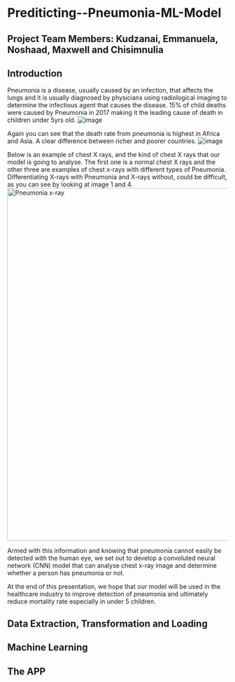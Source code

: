 # Prediticting--Pneumonia-ML-Model
## Project Team Members: Kudzanai, Emmanuela, Noshaad, Maxwell and Chisimnulia
## Introduction
Pneumonia is a disease, usually caused by an infection, that affects the lungs and it is usually diagnosed by physicians using radiological imaging to determine the infectious agent that causes the disease. 15% of child deaths were caused by Pneumonia in 2017 making it the leading cause of death in children under 5yrs old.
![image](https://user-images.githubusercontent.com/99673859/187027944-a97507ed-63f1-46a8-900d-815d75f6de8f.png)

Again you can see that the death rate from pneumonia is highest in  Africa and Asia. A clear difference between richer and poorer countries. 
![image](https://user-images.githubusercontent.com/99673859/187027977-6c94c1a7-74fb-4c79-b87a-2d68c4798358.png)

Below is an example of chest X rays, and the kind of chest X rays that our model is going to analyse. The first one is a normal chest X rays and the other three are  examples of chest x-rays with different types of Pneumonia. Differentiating X-rays with Pneumonia and X-rays without, could be difficult, as you can see by looking at image 1 and 4.
<img width="805" alt="Pneumonia x-ray" src="https://user-images.githubusercontent.com/85926823/187033122-ac193f92-c356-419c-acd5-71d63594edf8.png">

Armed with this information and knowing that pneumonia cannot easily be detected with the human eye, we set out to develop a convoluted neural network (CNN) model that  can analyse chest x-ray image and determine whether a person has pneumonia or not.

At the end of this presentation, we hope that our model will be used in the healthcare industry to improve detection of pneumonia and ultimately reduce mortality rate especially in under 5 children.

## Data Extraction, Transformation and Loading


## Machine Learning


## The APP


